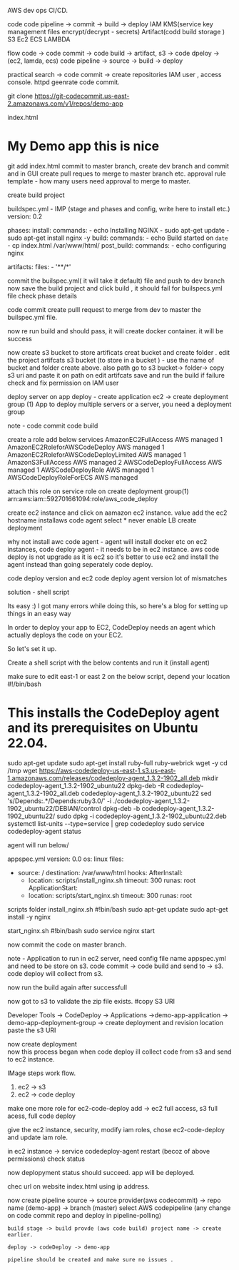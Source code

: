 AWS dev ops CI/CD.

code 
    code pipeline -> commit -> build -> deploy 
    IAM KMS(service key management files encrypt/decrypt - secrets)
    Artifact(codd build storage ) S3 
    Ec2 ECS LAMBDA


flow
code -> code commit -> code build -> artifact, s3 -> code dpeloy -> (ec2, lamda, ecs)
code pipeline -> source -> build -> deploy 


practical
 search -> code commit -> create repositories 
 IAM user , access console. httpd geenrate code commit.


git clone  https://git-codecommit.us-east-2.amazonaws.com/v1/repos/demo-app

index.html 
<!DOCTYPE html>
<h1>My Demo app this is nice</h1>

git add index.html 
commit to master branch, create dev branch and commit and in GUI create pull reques to 
merge to master branch etc. 
approval rule template - how many users need approval to merge to master. 


 create build project 


 buildspec.yml - IMP (stage and phases and config, write here to install etc.)
version: 0.2

phases:
 install:
  commands:
    - echo Installing NGINX
    - sudo apt-get update
    - sudo apt-get install nginx -y
 build:
  commands:
    - echo Build started on `date`
    - cp index.html /var/www/html/
 post_build:
  commands:
    - echo configuring nginx

artifacts:
  files:
    - '**/*'

 commit the builspec.yml( it will take it default) file and push to dev branch 
 now save the build project and click build , it should fail for builspecs.yml file
 check phase details

code commit create pulll request to merge from dev to master the builspec.yml file.

now re run build and should pass, it will create docker container. 
it will be success

now create s3 bucket to store artificats
  creat bucket and create folder .
edit the project artifcats
  s3 bucket (to store in a bucket ) - use the name of bucket and folder create above.
   also path go to s3 bucket-> folder-> copy s3 uri and paste it on path on edit artifcats
         save and run the build if failure check and fix permission on IAM user


 deploy server on app
deploy - create application ec2 -> create deployment group (1)
App to deploy multiple servers or a server, you need a deployment group 



note - code commit <connection need a service role> code build



create a role add below services
AmazonEC2FullAccess	AWS managed	1
AmazonEC2RoleforAWSCodeDeploy	AWS managed	1
AmazonEC2RoleforAWSCodeDeployLimited	AWS managed	1
AmazonS3FullAccess	AWS managed	2
AWSCodeDeployFullAccess	AWS managed	1
AWSCodeDeployRole	AWS managed	1
AWSCodeDeployRoleForECS	AWS managed

attach this role on service role on create deployment group(1) arn:aws:iam::592701661094:role/aws_code_deploy  

create ec2 instance and click on aamazon ec2 instance.  value add the ec2 hostname
installaws code agent
 select * never
 enable LB
create deployment


why not install awc code agent - agent will install docker etc on ec2 instances, code deploy agent - it needs to be in ec2 instance. 
aws code deploy is not upgrade as it is ec2 so it's better to use ec2 and install the agent instead than going seperately code deploy. 

code deploy version and ec2 code deploy agent version lot of mismatches

solution - shell script

Its easy :)
I got many errors while doing this, so here's a blog for setting up things in an easy way

In order to deploy your app to EC2, CodeDeploy needs an agent which actually deploys the code on your EC2.

So let's set it up.

Create a shell script with the below contents and run it (install agent)

make sure to edit east-1 or east 2 on the below script, depend your location
#!/bin/bash 
# This installs the CodeDeploy agent and its prerequisites on Ubuntu 22.04.  
sudo apt-get update 
sudo apt-get install ruby-full ruby-webrick wget -y 
cd /tmp 
wget https://aws-codedeploy-us-east-1.s3.us-east-1.amazonaws.com/releases/codedeploy-agent_1.3.2-1902_all.deb 
mkdir codedeploy-agent_1.3.2-1902_ubuntu22 
dpkg-deb -R codedeploy-agent_1.3.2-1902_all.deb codedeploy-agent_1.3.2-1902_ubuntu22 
sed 's/Depends:.*/Depends:ruby3.0/' -i ./codedeploy-agent_1.3.2-1902_ubuntu22/DEBIAN/control 
dpkg-deb -b codedeploy-agent_1.3.2-1902_ubuntu22/ 
sudo dpkg -i codedeploy-agent_1.3.2-1902_ubuntu22.deb 
systemctl list-units --type=service | grep codedeploy 
sudo service codedeploy-agent status


agent will run below/ 

appspec.yml
 version: 0.0
 os: linux
 files:
   - source: /
     destination: /var/www/html
 hooks:
   AfterInstall:
      - location: scripts/install_nginx.sh
        timeout: 300
        runas: root
   ApplicationStart:
      - location: scripts/start_nginx.sh
        timeout: 300
        runas: root 

scripts folder
install_nginx.sh
  #!bin/bash
   sudo apt-get update
   sudo apt-get install -y nginx

start_nginx.sh
  #!bin/bash
   sudo service nginx start


now commit the code on master branch. 


note - Application to run in ec2 server, need config file name appspec.yml and need to be store on s3. code commit -> code build and send to -> s3. code deploy will collect from s3. 

now run the build again after successfull

now got to s3 to validate the zip file exists. #copy S3 URI

Developer Tools -> CodeDeploy -> Applications ->demo-app-application -> demo-app-deployment-group -> create deployment and revision location paste the s3 URI

now create deployment  
now this process began when code deploy ill collect code from s3 and send to ec2 instance.


IMage steps work flow. 

1) ec2 -> s3 
2) ec2 -> code deploy

make one more role for ec2-code-deploy add -> ec2 full access, s3 full acess, full code deploy


give the ec2 instance, security, modify iam roles, chose ec2-code-deploy and update iam role. 

in ec2 instance -> service codedeploy-agent restart (becoz of above permissions)
check status

now deplopyment status should succeed.  app will be deployed. 

chec url on website index.html using ip address.


now 
create pipeline
    source -> source provider(aws codecommit) -> repo name (demo-app) -> branch (master)
    select AWS codepipeline (any change on code commit repo and deploy in pipeline-polling)

    build stage -> build provde (aws code build) project name -> create earlier. 

    deploy -> codeDeploy -> demo-app 

    pipeline should be created and make sure no issues .
